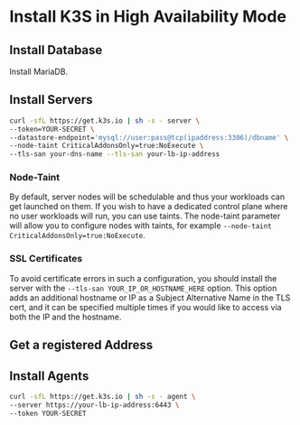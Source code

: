 # Install K3S in High Availability Mode
## Install Database
Install MariaDB.
## Install Servers
```bash
curl -sfL https://get.k3s.io | sh -s - server \
--token=YOUR-SECRET \
--datastore-endpoint='mysql://user:pass@tcp(ipaddress:3306)/dbname' \
--node-taint CriticalAddonsOnly=true:NoExecute \
--tls-san your-dns-name --tls-san your-lb-ip-address
```
### Node-Taint
By default, server nodes will be schedulable and thus your workloads can get launched on them. If you wish to have a dedicated control plane where no user workloads will run, you can use taints. The node-taint parameter will allow you to configure nodes with taints, for example `--node-taint CriticalAddonsOnly=true:NoExecute`.

### SSL Certificates
To avoid certificate errors in such a configuration, you should install the server with the `--tls-san YOUR_IP_OR_HOSTNAME_HERE` option. This option adds an additional hostname or IP as a Subject Alternative Name in the TLS cert, and it can be specified multiple times if you would like to access via both the IP and the hostname.

## Get a registered Address

## Install Agents
  
```bash
curl -sfL https://get.k3s.io | sh -s - agent \
--server https://your-lb-ip-address:6443 \
--token YOUR-SECRET
```
